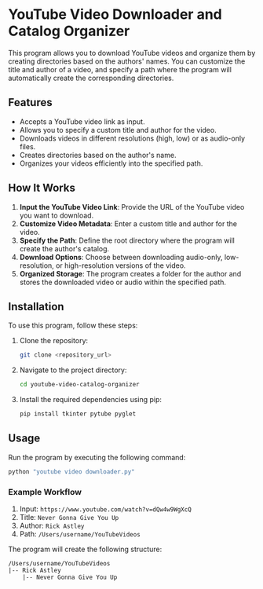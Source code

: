 # YouTube Video Downloader and Catalog Organizer

This program allows you to download YouTube videos and organize them by creating directories based on the authors' names. You can customize the title and author of a video, and specify a path where the program will automatically create the corresponding directories.

## Features
- Accepts a YouTube video link as input.
- Allows you to specify a custom title and author for the video.
- Downloads videos in different resolutions (high, low) or as audio-only files.
- Creates directories based on the author's name.
- Organizes your videos efficiently into the specified path.

## How It Works
1. **Input the YouTube Video Link**: Provide the URL of the YouTube video you want to download.
2. **Customize Video Metadata**: Enter a custom title and author for the video.
3. **Specify the Path**: Define the root directory where the program will create the author's catalog.
4. **Download Options**: Choose between downloading audio-only, low-resolution, or high-resolution versions of the video.
5. **Organized Storage**: The program creates a folder for the author and stores the downloaded video or audio within the specified path.

## Installation
To use this program, follow these steps:

1. Clone the repository:
   ```bash
   git clone <repository_url>
   ```
2. Navigate to the project directory:
   ```bash
   cd youtube-video-catalog-organizer
   ```
3. Install the required dependencies using pip:
   ```bash
   pip install tkinter pytube pyglet
   ```

## Usage
Run the program by executing the following command:
```bash
python "youtube video downloader.py"
```

### Example Workflow
1. Input: `https://www.youtube.com/watch?v=dQw4w9WgXcQ`
2. Title: `Never Gonna Give You Up`
3. Author: `Rick Astley`
4. Path: `/Users/username/YouTubeVideos`

The program will create the following structure:
```
/Users/username/YouTubeVideos
|-- Rick Astley
    |-- Never Gonna Give You Up
```


